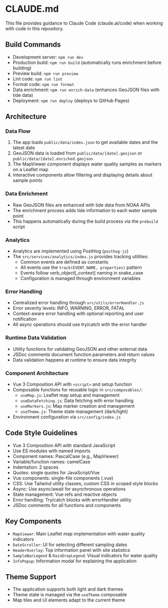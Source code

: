 # CLAUDE.md

This file provides guidance to Claude Code (claude.ai/code) when working with code in this repository.

## Build Commands
- Development server: `npm run dev`
- Production build: `npm run build` (automatically runs enrichment before building)
- Preview build: `npm run preview`
- Lint code: `npm run lint`
- Format code: `npm run format`
- Data enrichment: `npm run enrich-data` (enhances GeoJSON files with tide data)
- Deployment: `npm run deploy` (deploys to GitHub Pages)

## Architecture

### Data Flow
1. The app loads `public/data/index.json` to get available dates and the latest date
2. GeoJSON data is loaded from `public/data/[date].geojson` or `public/data/[date].enriched.geojson`
3. The MapViewer component displays water quality samples as markers on a Leaflet map
4. Interactive components allow filtering and displaying details about sample points

### Data Enrichment
- Raw GeoJSON files are enhanced with tide data from NOAA APIs
- The enrichment process adds tide information to each water sample point
- This happens automatically during the build process via the `prebuild` script

### Analytics
- Analytics are implemented using PostHog (`posthog-js`)
- The `src/services/analytics/index.js` provides tracking utilities:
  - Common events are defined as constants
  - All events use the `track(EVENT_NAME, properties)` pattern
  - Events follow verb_object[_context] naming in snake_case
  - Configuration is managed through environment variables

### Error Handling
- Centralized error handling through `src/utils/errorHandler.js`
- Error severity levels: INFO, WARNING, ERROR, FATAL
- Context-aware error handling with optional reporting and user notification
- All async operations should use try/catch with the error handler

### Runtime Data Validation
- Utility functions for validating GeoJSON and other external data
- JSDoc comments document function parameters and return values
- Data validation happens at runtime to ensure data integrity

### Component Architecture
- Vue 3 Composition API with `<script>` and setup function
- Composable functions for reusable logic in `src/composables/`:
  - `useMap.js`: Leaflet map setup and management
  - `useDataFetching.js`: Data fetching with error handling
  - `useMarkers.js`: Map marker creation and management
  - `useTheme.js`: Theme state management (dark/light)
- Environment configuration via `src/config/index.js`

## Code Style Guidelines
- Vue 3 Composition API with standard JavaScript
- Use ES modules with named imports
- Component names: PascalCase (e.g., MapViewer)
- Variable/function names: camelCase
- Indentation: 2 spaces
- Quotes: single quotes for JavaScript/Vue
- Vue components: single-file components (.vue)
- CSS: Use Tailwind utility classes; custom CSS in scoped style blocks
- Async: Use async/await for asynchronous operations
- State management: Vue refs and reactive objects
- Error handling: Try/catch blocks with errorHandler utility
- JSDoc comments for all functions and components

## Key Components
- `MapViewer`: Main Leaflet map implementation with water quality indicators
- `DateScroller`: UI for selecting different sampling dates
- `HeaderOverlay`: Top information panel with site statistics
- `SampleBarLegend` & `RainDropLegend`: Visual indicators for water quality
- `InfoPopup`: Information modal for explaining the application

## Theme Support
- The application supports both light and dark themes
- Theme state is managed via the `useTheme` composable
- Map tiles and UI elements adapt to the current theme
